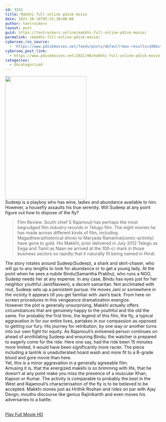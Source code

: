 ```yaml
---
id: 3241
title: Makkhi full online pdisk movie
date: 2021-10-16T05:55:30+00:00
author: tentrockers
layout: post
guid: https://tentrockers.online/makkhi-full-online-pdisk-movie/
permalink: /makkhi-full-online-pdisk-movie/
cyberseo_rss_source:
  - 'https://www.pdiskmovies.net/feeds/posts/default?max-results=100&start-index=1001'
cyberseo_post_link:
  - https://www.pdiskmovies.net/2021/08/makkhi-full-online-pdisk-movie.html
categories:
  - Uncategorized
---
```

<div class="separator">
  <a href="https://1.bp.blogspot.com/-ElAHjZ8mF3c/YRZnNhJDuOI/AAAAAAAAaTg/08QYaOWuEHUnteF2E4biD_aamEbo1WYoACLcBGAsYHQ/s444/Makkhi%2Bonline%2Bfull%2Bmovie.jpg"><img loading="lazy" border="0" data-original-height="444" data-original-width="292" height="400" src="https://1.bp.blogspot.com/-ElAHjZ8mF3c/YRZnNhJDuOI/AAAAAAAAaTg/08QYaOWuEHUnteF2E4biD_aamEbo1WYoACLcBGAsYHQ/w263-h400/Makkhi%2Bonline%2Bfull%2Bmovie.jpg" width="263" /></a>
</div>



<div>
  <div>
    <span>Sudeep is a playboy who has wine, ladies and abundance available to him. However, a housefly assaults his true serenity. Will Sudeep at any point figure out how to dispose of the fly?&nbsp;</span>
  </div>
  
  <blockquote>
    <div>
      <span>Film Review: South chief S Rajamouli has perhaps the most begrudged film industry records in Telugu film. The eight movies he has made across different kinds of film, including Magadheera(historical show) to Maryada Ramanna(comic-activity) have gone to gold. His Makkhi, prior delivered in July 2012 Telegu as Eega and Tamil as Naan ee arrived at the 100-cr mark in those business sectors so rapidly that it naturally fit being named in Hindi.&nbsp;</span>
    </div>
  </blockquote>
  
  <div>
    <span>The story rotates around Sudeep(Sudeep), a shark and skirt-chaser, who will go to any lengths to look for abundance or to get a young lady. At the point when he sees a nubile Bindu(Samantha Prabhu), who runs a NGO, Sudeep needs her at any expense. In any case, Bindu has eyes just for her neighbor youthful Jani(Naveen), a decent samaritan. Not acclimated with rout, Sudeep sets up a persistent pursue. He moves Jani or somewhere in the vicinity it appears till you get familiar with Jani&#8217;s back. From here on screen procedures in this vengeance dramatization energize.&nbsp;</span>
  </div>
  
  <div>
    <span>However the plot is generally unsurprising, Makkhi actually offers circumstances that are genuinely happy to the youthful and the old the same. For probably the first time, the legend of this film, the fly, a typical aggravation in for our entire lives, partakes in our compassion as opposed to getting our fury. His journey for retribution, by one way or another turns into our own fight for equity. As Rajamouli&#8217;s enlivened person continues on ahead of annihilating Sudeep and ensuring Bindu; the watcher is prepared to eagerly come for the ride. Here one say, had the ride been 15 minutes more limited, it would have been significantly more racier. The piece including a tantrik is unadulterated hoard wash and more fit to a B-grade blood and gore movie than here.&nbsp;</span>
  </div>
  
  <div>
    <span>Yet, this is a minor aggravation in a generally agreeable film.&nbsp;</span>
  </div>
  
  <div>
    <span>Amusing it is, that the energized makkhi is so brimming with life, that he doesn&#8217;t at any point make you miss the presence of a muscular Khan, Kapoor or Kumar. The activity is comparable to probably the best in the West and Rajamouli&#8217;s characterisation of the fly is to be believed to be accepted. Makkhi moves just as Hrithik Roshan and rides on par with Ajay Devgn; mouths discourse like genius Rajinikanth and even moves his adversaries to a battle.</span>
  </div>
</div>

  
<a href="https://www.cofilink.com/share-video?videoid=nv2i9t002u2y" onclick="window.open('https://www.cofilink.com/share-video?videoid=nv2i9t002u2y','popup','width=600,height=600'); return false;" target="popup" rel="noopener"><br /> Play Full Movie HD<br /> </a>